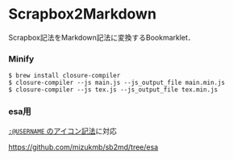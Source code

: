 # Scrapbox2Markdown

Scrapbox記法をMarkdown記法に変換するBookmarklet．

### Minify

```
$ brew install closure-compiler
$ closure-compiler --js main.js --js_output_file main.min.js
$ closure-compiler --js tex.js --js_output_file tex.min.js
```

### esa用

[`:@USERNAME` のアイコン記法](https://docs.esa.io/posts/49#%E7%B5%B5%E6%96%87%E5%AD%97)に対応

https://github.com/mizukmb/sb2md/tree/esa